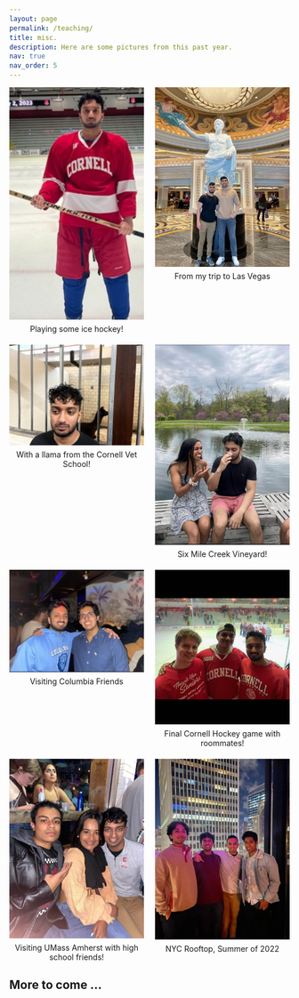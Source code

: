 ```yaml
---
layout: page
permalink: /teaching/
title: misc. 
description: Here are some pictures from this past year. 
nav: true
nav_order: 5
---
```


<div class="grid-container">
  <div class="grid-item">
    <img src="/assets/img/misc_1.jpg" alt="Image 1">
    <p>Playing some ice hockey!</p>
  </div>
  <div class="grid-item">
    <img src="/assets/img/misc_2.jpg" alt="Image 2">
    <p>From my trip to Las Vegas</p>
  </div>
  <div class="grid-item">
    <img src="/assets/img/misc_3.jpg" alt="Image 3">
    <p>With a llama from the Cornell Vet School!</p>
  </div>
  <div class="grid-item">
    <img src="/assets/img/misc_4.jpg" alt="Image 4">
    <p>Six Mile Creek Vineyard!</p>
  </div>
    <div class="grid-item">
    <img src="/assets/img/misc_5.jpg" alt="Image 3">
    <p>Visiting Columbia Friends</p>
  </div>
  <div class="grid-item">
    <img src="/assets/img/misc_6.jpg" alt="Image 6">
    <p>Final Cornell Hockey game with roommates!</p>
  </div>
    <div class="grid-item">
    <img src="/assets/img/misc_7.jpg" alt="Image 7">
    <p>Visiting UMass Amherst with high school friends!</p>
  </div>
    <div class="grid-item">
    <img src="/assets/img/misc_8.jpg" alt="Image 8">
    <p>NYC Rooftop, Summer of 2022 </p>
  </div>
</div>

## More to come ...


<style>
  .grid-container {
    display: grid;
    grid-template-columns: repeat(2, 1fr);
    grid-gap: 20px;
  }
  .grid-item {
    position: relative;
  }
  .grid-item img {
    width: 100%;
    height: auto;
  }
  .grid-item p {
    text-align: center;
    margin-top: 5px;
    margin-bottom: 0;
    font-size: 14px;
  }
</style>
